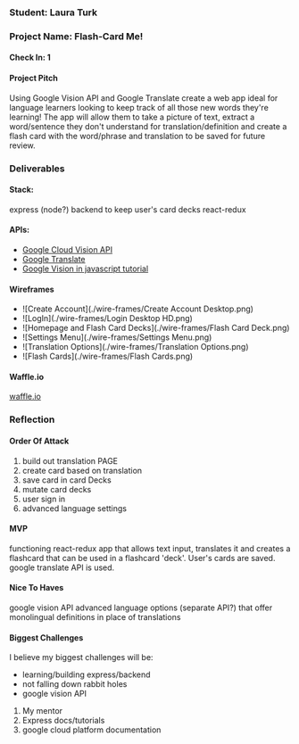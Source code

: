 ### Student: Laura Turk

### Project Name: Flash-Card Me!

#### Check In: 1  

#### Project Pitch  
Using Google Vision API and Google Translate create a web app ideal for language learners looking to keep track of all those new words they're learning! The app will allow them to take a picture of text, extract a word/sentence they don't understand for translation/definition and create a flash card with the word/phrase and translation to be saved for future review.

### Deliverables  

#### Stack:
express (node?) backend to keep user's card decks
react-redux


#### APIs:  
* [Google Cloud Vision API](https://cloud.google.com/vision/)
* [Google Translate](https://cloud.google.com/translate/docs/)
* [Google Vision in javascript tutorial](http://terrenceryan.com/blog/index.php/working-with-cloud-vision-api-from-javascript/)

#### Wireframes  
* ![Create Account](./wire-frames/Create Account Desktop.png)
* ![LogIn](./wire-frames/Login Desktop HD.png)
* ![Homepage and Flash Card Decks](./wire-frames/Flash Card Deck.png)
* ![Settings Menu](./wire-frames/Settings Menu.png)
* ![Translation Options](./wire-frames/Translation Options.png)
* ![Flash Cards](./wire-frames/Flash Cards.png)

#### Waffle.io
[waffle.io](https://waffle.io/lauraturk/flash-cards)

### Reflection  

#### Order Of Attack  
1. build out translation PAGE
2. create card based on translation
3. save card in card Decks
4. mutate card decks
5. user sign in
6. advanced language settings

#### MVP
functioning react-redux app that allows text input, translates it and creates a flashcard that can be used in a flashcard 'deck'. User's cards are saved. google translate API is used.

#### Nice To Haves   
google vision API
advanced language options (separate API?) that offer monolingual definitions in place of translations

#### Biggest Challenges  
I believe my biggest challenges will be:
- learning/building express/backend
- not falling down rabbit holes
- google vision API 

1. My mentor
2. Express docs/tutorials
3. google cloud platform documentation
